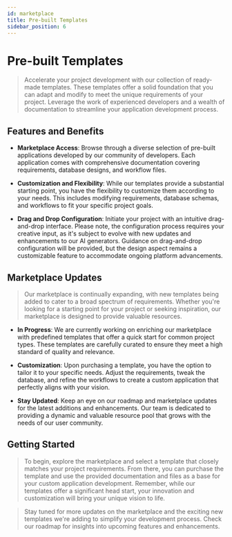 ```yaml
---
id: marketplace
title: Pre-built Templates
sidebar_position: 6
---
```


# Pre-built Templates

> Accelerate your project development with our collection of ready-made templates. These templates offer a solid foundation that you can adapt and modify to meet the unique requirements of your project. Leverage the work of experienced developers and a wealth of documentation to streamline your application development process.

## Features and Benefits

- **Marketplace Access**: Browse through a diverse selection of pre-built applications developed by our community of developers. Each application comes with comprehensive documentation covering requirements, database designs, and workflow files.

- **Customization and Flexibility**: While our templates provide a substantial starting point, you have the flexibility to customize them according to your needs. This includes modifying requirements, database schemas, and workflows to fit your specific project goals.

- **Drag and Drop Configuration**: Initiate your project with an intuitive drag-and-drop interface. Please note, the configuration process requires your creative input, as it's subject to evolve with new updates and enhancements to our AI generators. Guidance on drag-and-drop configuration will be provided, but the design aspect remains a customizable feature to accommodate ongoing platform advancements.

## Marketplace Updates

> Our marketplace is continually expanding, with new templates being added to cater to a broad spectrum of requirements. Whether you're looking for a starting point for your project or seeking inspiration, our marketplace is designed to provide valuable resources.

- **In Progress**: We are currently working on enriching our marketplace with predefined templates that offer a quick start for common project types. These templates are carefully curated to ensure they meet a high standard of quality and relevance.

- **Customization**: Upon purchasing a template, you have the option to tailor it to your specific needs. Adjust the requirements, tweak the database, and refine the workflows to create a custom application that perfectly aligns with your vision.

- **Stay Updated**: Keep an eye on our roadmap and marketplace updates for the latest additions and enhancements. Our team is dedicated to providing a dynamic and valuable resource pool that grows with the needs of our user community.

## Getting Started

> To begin, explore the marketplace and select a template that closely matches your project requirements. From there, you can purchase the template and use the provided documentation and files as a base for your custom application development. Remember, while our templates offer a significant head start, your innovation and customization will bring your unique vision to life.

> Stay tuned for more updates on the marketplace and the exciting new templates we're adding to simplify your development process. Check our roadmap for insights into upcoming features and enhancements.
